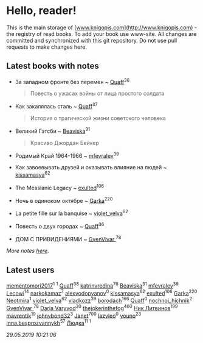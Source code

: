 # Hello, reader!
This is the main storage of [www.knigopis.com](http://www.knigopis.com) - the registry of read books.
To add your book use www-site. All changes are committed and synchronized with this git repository.
Do not use pull requests to make changes here.


## Latest books with notes
* За западном фронте без перемен ~ [Quaff](users/122/12267158-vkontakte)<sup>38</sup>
    > Повесть о ужасах войны от лица простого солдата

* Как закалялась сталь ~ [Quaff](users/122/12267158-vkontakte)<sup>37</sup>
    > История о трагической жизни советского человека

* Великий Гэтсби ~ [Beaviska](users/102/10202544960024508-facebook)<sup>31</sup>
    > Красиво
    > Джордан Бейкер

* Родимый Край 1964-1966 ~ [mfevralev](users/140/140966150-vkontakte)<sup>39</sup>

* Как завоевывать друзей и оказывать влияние на людей ~ [kissamasya](users/684/68439978-vkontakte)<sup>62</sup>

* The Messianic Legacy ~ [exulted](users/100/100599204551896265722-google)<sup>106</sup>

* Ночь в одиноком октябре ~ [Garka](users/115/115753719718250012620-google)<sup>220</sup>

* La petite fille sur la banquise ~ [violet_velva](users/116/116961712580551399099-google)<sup>62</sup>

* Повесть о двух городах ~ [Quaff](users/122/12267158-vkontakte)<sup>36</sup>

* ДОМ С ПРИВИДЕНИЯМИ ~ [GvenVivar ](users/158/158266434925901-facebook)<sup>78</sup>


_More notes [here](latest_books_with_notes.md)._


## Latest users
[mementomori2017](users/431/431794049-vkontakte)<sup>1</sup> 
[](users/110/110931306939441771638-google)<sup>1</sup> 
[Quaff](users/122/12267158-vkontakte)<sup>38</sup> 
[katrinvredina](users/233/2336755-vkontakte)<sup>76</sup> 
[Beaviska](users/102/10202544960024508-facebook)<sup>31</sup> 
[mfevralev](users/140/140966150-vkontakte)<sup>39</sup> 
[Lecowi](users/521/521873425-vkontakte)<sup>14</sup> 
[narkokamaz](users/372/372550556-vkontakte)<sup>7</sup> 
[alexvodopyanov](users/312/3129491-vkontakte)<sup>0</sup> 
[kissamasya](users/684/68439978-vkontakte)<sup>62</sup> 
[exulted](users/100/100599204551896265722-google)<sup>106</sup> 
[Garka](users/115/115753719718250012620-google)<sup>220</sup> 
[Neotmira](users/187/1872054813045606-facebook)<sup>1</sup> 
[violet_velva](users/116/116961712580551399099-google)<sup>62</sup> 
[vladkozz](users/572/57239276-vkontakte)<sup>39</sup> 
[borodach](users/157/15706320-vkontakte)<sup>166</sup> 
[Quaff](users/224/2245578549027834-facebook)<sup>0</sup> 
[nochnoj_hichnik](users/402/402672243-vkontakte)<sup>2</sup> 
[GvenVivar ](users/158/158266434925901-facebook)<sup>78</sup> 
[Daria Varyvod](users/829/829893410524253-facebook)<sup>30</sup> 
[thejokerinthefog](users/317/317244423-vkontakte)<sup>460</sup> 
[Ник Литвинов](users/241/241974816-vkontakte)<sup>199</sup> 
[mavrentik](users/200/200666735-vkontakte)<sup>19</sup> 
[johnybond32](users/304/304041461-yandex)<sup>3</sup> 
[Janet](users/108/108113656204404967440-google)<sup>700</sup> 
[lazyleo](users/116/116845519572391639637-google)<sup>0</sup> 
[youno](users/302/302928912-vkontakte)<sup>23</sup> 
[inna.besprozvannykh](users/733/73323849-yandex)<sup>57</sup> 
[Людка](users/111/111038749-vkontakte)<sup>11</sup> 
[](users/114/114792281744850455512-google)<sup>1</sup> 


_29.05.2019 10:21:06_
